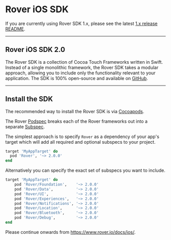 # Rover iOS SDK

If you are currently using Rover SDK 1.x, please see the latest [1.x release
README](https://github.com/RoverPlatform/rover-ios/tree/f7b585f1bc3019da162522c5244a86fd93b2d8e9).

<hr />

## Rover iOS SDK 2.0

The Rover SDK is a collection of Cocoa Touch Frameworks written in Swift. Instead of a single monolithic framework, the Rover SDK takes a modular approach, allowing you to include only the functionality relevant to your application. The SDK is 100% open-source and available on [GitHub](https://github.com/RoverPlatform/rover-ios).

---

## Install the SDK

The recommended way to install the Rover SDK is via [Cocoapods](http://cocoapods.org/).

The Rover [Podspec](https://guides.cocoapods.org/syntax/podspec.html) breaks each of the Rover frameworks out into a separate [Subspec](https://guides.cocoapods.org/syntax/podspec.html#group_subspecs).

The simplest approach is to specify `Rover` as a dependency of your app's target which will add all required and optional subspecs to your project.

```ruby
target 'MyAppTarget' do
  pod 'Rover', '~> 2.0.0'
end
```

Alternatively you can specify the exact set of subspecs you want to include.

```ruby
target 'MyAppTarget' do
    pod 'Rover/Foundation',    '~> 2.0.0'
    pod 'Rover/Data',          '~> 2.0.0'
    pod 'Rover/UI',            '~> 2.0.0'
    pod 'Rover/Experiences',   '~> 2.0.0'
    pod 'Rover/Notifications', '~> 2.0.0'
    pod 'Rover/Location',      '~> 2.0.0'
    pod 'Rover/Bluetooth',     '~> 2.0.0'
    pod 'Rover/Debug',         '~> 2.0.0'
end
```

Please continue onwards from https://www.rover.io/docs/ios/.

